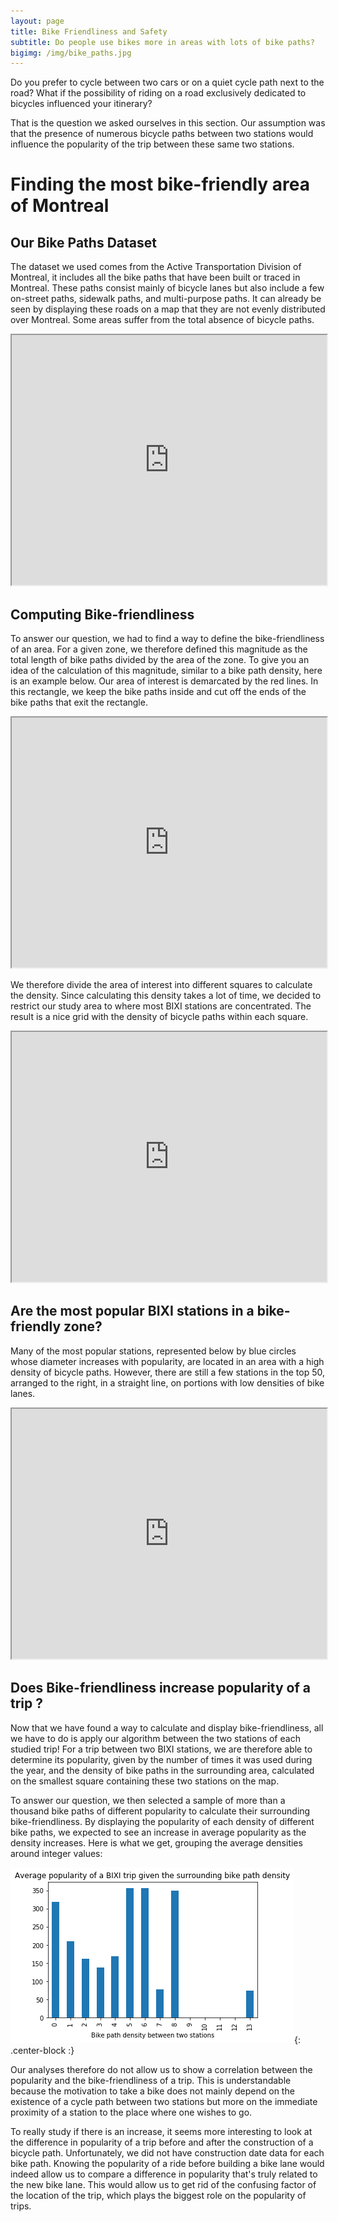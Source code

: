 ```yaml
---
layout: page
title: Bike Friendliness and Safety
subtitle: Do people use bikes more in areas with lots of bike paths?
bigimg: /img/bike_paths.jpg
---
```


Do you prefer to cycle between two cars or on a quiet cycle path next to the road?
What if the possibility of riding on a road exclusively dedicated to bicycles influenced your itinerary?

That is the question we asked ourselves in this section. Our assumption was that the presence of numerous bicycle paths between two stations would influence the popularity of the trip between these same two stations.


# Finding the most bike-friendly area of Montreal

## Our Bike Paths Dataset

The dataset we used comes from the Active Transportation Division of Montreal, it includes all the bike paths that have been built or traced in Montreal. These paths consist mainly of bicycle lanes but also include a few on-street paths, sidewalk paths, and multi-purpose paths. It can already be seen by displaying these roads on a map that they are not evenly distributed over Montreal. Some areas suffer from the total absence of bicycle paths.

<iframe src="https://daviskia.github.io/maps/safety/Bike_Paths.html" width="100%" height="400px"></iframe>

## Computing Bike-friendliness

To answer our question, we had to find a way to define the bike-friendliness of an area. For a given zone, we therefore defined this magnitude as the total length of bike paths divided by the area of the zone. To give you an idea of the calculation of this magnitude, similar to a bike path density, here is an example below. Our area of interest is demarcated by the red lines. In this rectangle, we keep the bike paths inside and cut off the ends of the bike paths that exit the rectangle.

<iframe src="https://daviskia.github.io/maps/safety/Example_of_bp_density_calculation.html" width="100%" height="400px"></iframe>

We therefore divide the area of interest into different squares to calculate the density. Since calculating this density takes a lot of time, we decided to restrict our study area to where most BIXI stations are concentrated. The result is a nice grid with the density of bicycle paths within each square.

<iframe src="https://daviskia.github.io/maps/safety/Bike_Path_Density_Chloropleth.html" width="100%" height="400px"></iframe>

## Are the most popular BIXI stations in a bike-friendly zone?

Many of the most popular stations, represented below by blue circles whose diameter increases with popularity, are located in an area with a high density of bicycle paths. However, there are still a few stations in the top 50, arranged to the right, in a straight line, on portions with low densities of bike lanes.

<iframe src="https://daviskia.github.io/maps/safety/pop_stat_paths.html" width="100%" height="400px"></iframe>



## Does Bike-friendliness increase popularity of a trip ?

Now that we have found a way to calculate and display bike-friendliness, all we have to do is apply our algorithm between the two stations of each studied trip! For a trip between two BIXI stations, we are therefore able to determine its popularity, given by the number of times it was used during the year, and the density of bike paths in the surrounding area, calculated on the smallest square containing these two stations on the map.

To answer our question, we then selected a sample of more than a thousand bike paths of different popularity to calculate their surrounding bike-friendliness. By displaying the popularity of each density of different bike paths, we expected to see an increase in average popularity as the density increases. Here is what we get, grouping the average densities around integer values:

![Bike density versus route popularity](img/bp_corr_bar.png){: .center-block :}

Our analyses therefore do not allow us to show a correlation between the popularity and the bike-friendliness of a trip. This is understandable because the motivation to take a bike does not mainly depend on the existence of a cycle path between two stations but more on the immediate proximity of a station to the place where one wishes to go. 

To really study if there is an increase, it seems more interesting to look at the difference in popularity of a trip before and after the construction of a bicycle path. Unfortunately, we did not have construction date data for each bike path. Knowing the popularity of a ride before building a bike lane would indeed allow us to compare a difference in popularity that's truly related to the new bike lane. This would allow us to get rid of the confusing factor of the location of the trip, which plays the biggest role on the popularity of trips.